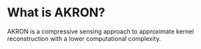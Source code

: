 # What is AKRON?

AKRON is a compressive sensing approach to approximate kernel reconstruction
with a lower computational complexity.

